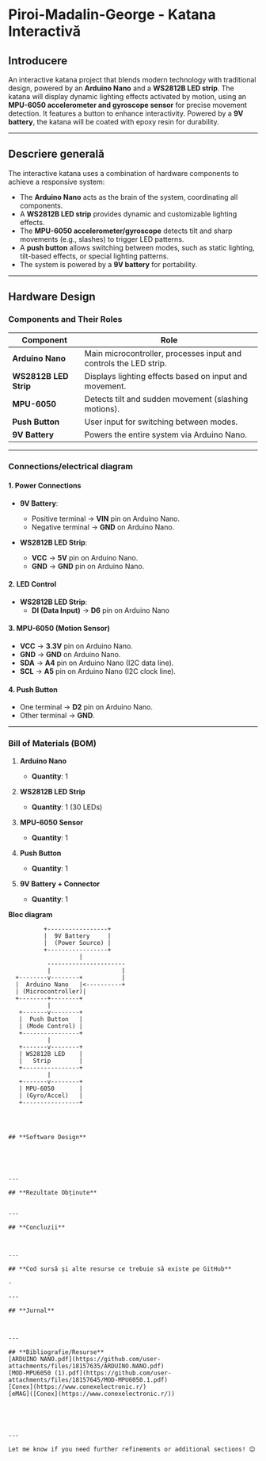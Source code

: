 

# **Piroi-Madalin-George - Katana Interactivă**

## **Introducere**  
An interactive katana project that blends modern technology with traditional design, powered by an **Arduino Nano** and a **WS2812B LED strip**. The katana will display dynamic lighting effects activated by motion, using an **MPU-6050 accelerometer and gyroscope sensor** for precise movement detection. It features a button to enhance interactivity. Powered by a **9V battery**, the katana will be coated with epoxy resin for durability.

---

## **Descriere generală**  
The interactive katana uses a combination of hardware components to achieve a responsive system:
- The **Arduino Nano** acts as the brain of the system, coordinating all components.
- A **WS2812B LED strip** provides dynamic and customizable lighting effects.
- The **MPU-6050 accelerometer/gyroscope** detects tilt and sharp movements (e.g., slashes) to trigger LED patterns.
- A **push button** allows switching between modes, such as static lighting, tilt-based effects, or special lighting patterns.
- The system is powered by a **9V battery** for portability.

---

## **Hardware Design**

### **Components and Their Roles**
| **Component**          | **Role**                                                                 |
|-------------------------|-------------------------------------------------------------------------|
| **Arduino Nano**        | Main microcontroller, processes input and controls the LED strip.       |
| **WS2812B LED Strip**   | Displays lighting effects based on input and movement.                  |
| **MPU-6050**            | Detects tilt and sudden movement (slashing motions).                    |
| **Push Button**         | User input for switching between modes.                                 |
| **9V Battery**          | Powers the entire system via Arduino Nano.                              |


---

### **Connections**/**electrical diagram**

#### **1. Power Connections**
- **9V Battery**:
  - Positive terminal → **VIN** pin on Arduino Nano.
  - Negative terminal → **GND** on Arduino Nano.

- **WS2812B LED Strip**:
  - **VCC** → **5V** pin on Arduino Nano.
  - **GND** → **GND** pin on Arduino Nano.

#### **2. LED Control**
- **WS2812B LED Strip**:
  - **DI (Data Input)** → **D6** pin on Arduino Nano 

#### **3. MPU-6050 (Motion Sensor)**
- **VCC** → **3.3V** pin on Arduino Nano.
- **GND** → **GND** on Arduino Nano.
- **SDA** → **A4** pin on Arduino Nano (I2C data line).
- **SCL** → **A5** pin on Arduino Nano (I2C clock line).

#### **4. Push Button**
- One terminal → **D2** pin on Arduino Nano.
- Other terminal → **GND**.

---


### **Bill of Materials (BOM)**

1. **Arduino Nano**  
   - **Quantity**: 1  

2. **WS2812B LED Strip**  
   - **Quantity**: 1 (30 LEDs)  

3. **MPU-6050 Sensor**  
   - **Quantity**: 1   

4. **Push Button**  
   - **Quantity**: 1   

5. **9V Battery + Connector**  
   - **Quantity**: 1  

**Bloc diagram**



```text
          +-----------------+
          |  9V Battery     |
          |  (Power Source) |
          +-----------------+
                    |
           ----------------------
           |                    |
  +--------v--------+           |
  |  Arduino Nano   |<----------+
  | (Microcontroller)| 
  +--------+--------+
           |        
   +-------v--------+        
   |  Push Button   |        
   | (Mode Control) |        
   +----------------+        
           |                    
   +-------v--------+        
   | WS2812B LED    |        
   |   Strip        |        
   +----------------+        
           |                    
   +-------v--------+        
   | MPU-6050       |        
   | (Gyro/Accel)   |        
   +----------------+        




## **Software Design**





---

## **Rezultate Obținute**


---

## **Concluzii**



---

## **Cod sursă și alte resurse ce trebuie să existe pe GitHub**

-

---

## **Jurnal**



---

## **Bibliografie/Resurse**
[ARDUINO NANO.pdf](https://github.com/user-attachments/files/18157635/ARDUINO.NANO.pdf)
[MOD-MPU6050 (1).pdf](https://github.com/user-attachments/files/18157645/MOD-MPU6050.1.pdf)
[Conex](https://www.conexelectronic.r/)
[eMAG]([Conex](https://www.conexelectronic.r/))





---

Let me know if you need further refinements or additional sections! 😊
